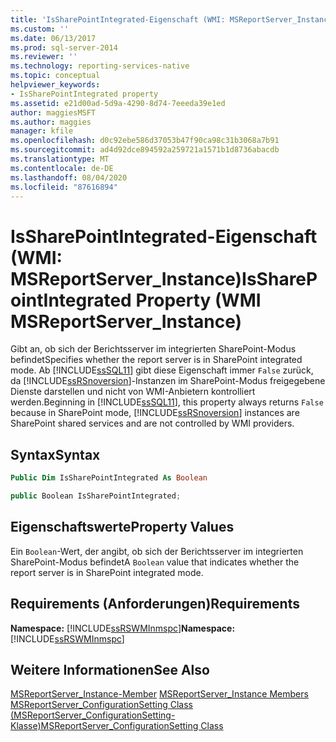 ```yaml
---
title: 'IsSharePointIntegrated-Eigenschaft (WMI: MSReportServer_Instance) | Microsoft-Dokumentation'
ms.custom: ''
ms.date: 06/13/2017
ms.prod: sql-server-2014
ms.reviewer: ''
ms.technology: reporting-services-native
ms.topic: conceptual
helpviewer_keywords:
- IsSharePointIntegrated property
ms.assetid: e21d00ad-5d9a-4290-8d74-7eeeda39e1ed
author: maggiesMSFT
ms.author: maggies
manager: kfile
ms.openlocfilehash: d0c92ebe586d37053b47f90ca98c31b3068a7b91
ms.sourcegitcommit: ad4d92dce894592a259721a1571b1d8736abacdb
ms.translationtype: MT
ms.contentlocale: de-DE
ms.lasthandoff: 08/04/2020
ms.locfileid: "87616894"
---
```

# <a name="issharepointintegrated-property-wmi-msreportserver_instance"></a><span data-ttu-id="a0bcb-102">IsSharePointIntegrated-Eigenschaft (WMI: MSReportServer_Instance)</span><span class="sxs-lookup"><span data-stu-id="a0bcb-102">IsSharePointIntegrated Property (WMI MSReportServer_Instance)</span></span>
  <span data-ttu-id="a0bcb-103">Gibt an, ob sich der Berichtsserver im integrierten SharePoint-Modus befindet</span><span class="sxs-lookup"><span data-stu-id="a0bcb-103">Specifies whether the report server is in SharePoint integrated mode.</span></span> <span data-ttu-id="a0bcb-104">Ab [!INCLUDE[ssSQL11](../../includes/sssql11-md.md)] gibt diese Eigenschaft immer `False` zurück, da [!INCLUDE[ssRSnoversion](../../includes/ssrsnoversion-md.md)]-Instanzen im SharePoint-Modus freigegebene Dienste darstellen und nicht von WMI-Anbietern kontrolliert werden.</span><span class="sxs-lookup"><span data-stu-id="a0bcb-104">Beginning in [!INCLUDE[ssSQL11](../../includes/sssql11-md.md)], this property always returns `False` because in SharePoint mode, [!INCLUDE[ssRSnoversion](../../includes/ssrsnoversion-md.md)] instances are SharePoint shared services and are not controlled by WMI providers.</span></span>  
  
## <a name="syntax"></a><span data-ttu-id="a0bcb-105">Syntax</span><span class="sxs-lookup"><span data-stu-id="a0bcb-105">Syntax</span></span>  
  
```vb  
Public Dim IsSharePointIntegrated As Boolean  
```  
  
```csharp  
public Boolean IsSharePointIntegrated;  
```  
  
## <a name="property-values"></a><span data-ttu-id="a0bcb-106">Eigenschaftswerte</span><span class="sxs-lookup"><span data-stu-id="a0bcb-106">Property Values</span></span>  
 <span data-ttu-id="a0bcb-107">Ein `Boolean`-Wert, der angibt, ob sich der Berichtsserver im integrierten SharePoint-Modus befindet</span><span class="sxs-lookup"><span data-stu-id="a0bcb-107">A `Boolean` value that indicates whether the report server is in SharePoint integrated mode.</span></span>  
  
## <a name="requirements"></a><span data-ttu-id="a0bcb-108">Requirements (Anforderungen)</span><span class="sxs-lookup"><span data-stu-id="a0bcb-108">Requirements</span></span>  
 <span data-ttu-id="a0bcb-109">**Namespace:** [!INCLUDE[ssRSWMInmspc](../../includes/ssrswminmspc-md.md)]</span><span class="sxs-lookup"><span data-stu-id="a0bcb-109">**Namespace:** [!INCLUDE[ssRSWMInmspc](../../includes/ssrswminmspc-md.md)]</span></span>  
  
## <a name="see-also"></a><span data-ttu-id="a0bcb-110">Weitere Informationen</span><span class="sxs-lookup"><span data-stu-id="a0bcb-110">See Also</span></span>  
 <span data-ttu-id="a0bcb-111">[MSReportServer_Instance-Member](msreportserver-instance-members.md) </span><span class="sxs-lookup"><span data-stu-id="a0bcb-111">[MSReportServer_Instance Members](msreportserver-instance-members.md) </span></span>  
 [<span data-ttu-id="a0bcb-112">MSReportServer_ConfigurationSetting Class (MSReportServer_ConfigurationSetting-Klasse)</span><span class="sxs-lookup"><span data-stu-id="a0bcb-112">MSReportServer_ConfigurationSetting Class</span></span>](msreportserver-configurationsetting-class.md)  
  
  
